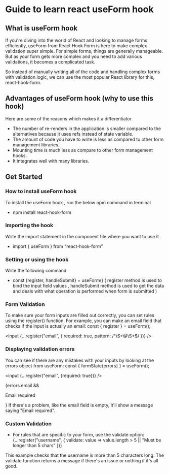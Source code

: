 # Guide to learn react useForm hook

## What is useForm hook
If you're diving into the world of React and looking to manage forms efficiently, useForm from React Hook Form is here to make complex validation super simple. For simple forms, things are generally manageable. But as your form gets more complex and you need to add various validations, it becomes a complicated task.

So instead of manually writing all of the code and handling complex forms with validation logic, we can use the most popular React library for this, react-hook-form.

## Advantages of useForm hook (why to use this hook)
Here are some of the reasons which makes it a differentiator
 - The number of re-renders in the application is smaller compared to the alternatives because it uses refs instead of state variable.
 - The amount of code you have to write is less as compared to other form management libraries.
 - Mounting time is much less as compare to other form management hooks.
 - It integrates well with many libraries.

 ## Get Started 

 ### How to install useForm hook
  To install the useForm hook , run the below npm command in terminal
  - npm install react-hook-form

 ### Importing the hook
  Write the import statement in the component file where you want to use it
  - import { useForm } from "react-hook-form"
  
 ### Setting or using the hook
  Write the following command 
  - const {register, handleSubmit} = useForm()
   ( register method is used to bind the input field values , handleSubmit method is used to get the data and deals with what operation is performed when form is submitted )

### Form Validation
To make sure your form inputs are filled out correctly, you can set rules using the register() function. For example, you can make an email field that checks if the input is actually an email:
const { register } = useForm();

<input 
  {...register("email", {
    required: true,
    pattern: /^\\S+@\\S+$/ 
  })}
/>
 
### Displaying validation errors 
You can see if there are any mistakes with your inputs by looking at the errors object from useForm:
const { formState{errors} } = useForm();

<input
  {...register("email", {required: true})} 
/>

{errors.email && <p>Email required</p>}
If there's a problem, like the email field is empty, it'll show a message saying "Email required".
 
### Custom Validation
- For rules that are specific to your form, use the validate option:
{...register("username", {
  validate: value => 
    value.length > 5 || "Must be longer than 5 chars"
})}

This example checks that the username is more than 5 characters long. The validate function returns a message if there's an issue or nothing if it's all good.

